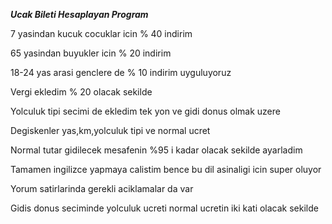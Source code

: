 
**_Ucak Bileti Hesaplayan Program_**

7 yasindan kucuk cocuklar icin % 40 indirim

65 yasindan buyukler icin % 20 indirim

18-24 yas arasi genclere de % 10 indirim uyguluyoruz

Vergi ekledim % 20 olacak sekilde

Yolculuk tipi secimi de ekledim tek yon ve gidi donus olmak uzere

Degiskenler yas,km,yolculuk tipi ve normal ucret

Normal tutar gidilecek mesafenin %95 i kadar olacak sekilde ayarladim 

Tamamen ingilizce yapmaya calistim bence bu dil asinaligi icin super oluyor

Yorum satirlarinda gerekli aciklamalar da var 

Gidis donus seciminde yolculuk ucreti normal ucretin iki kati olacak sekilde